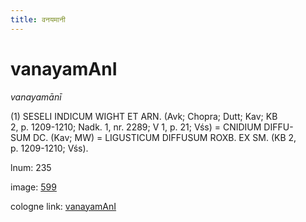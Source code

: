 ```yaml
---
title: वनयमानी
---
```


# vanayamAnI

<i>vanayamānī</i>  <div n="P" />(1) <bot>SESELI INDICUM WIGHT ET ARN.</bot> (Avk; Chopra; Dutt; Kav; KB <div n="lb" />2, p. 1209-1210; Nadk. 1, nr. 2289; V 1, p. 21; Vśs) = <bot>CNIDIUM DIFFU- <div n="lb" />SUM DC.</bot> (Kav; MW) = <bot>LIGUSTICUM DIFFUSUM ROXB. EX SM.</bot> (KB 2, <div n="lb" />p. 1209-1210; Vśs).

lnum: 235

image: [599](https://www.sanskrit-lexicon.uni-koeln.de/scans/csl-apidev/servepdf.php?dict=snp&page=599)

cologne link: [vanayamAnI](https://sanskrit-lexicon.uni-koeln.de/scans/csl-apidev/getword.php?dict=snp&key=vanayamAnI)

